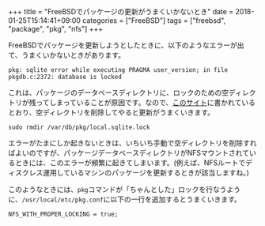 +++
title = "FreeBSDでパッケージの更新がうまくいかないとき"
date = 2018-01-25T15:14:41+09:00
categories = ["FreeBSD"]
tags = ["freebsd", "package", "pkg", "nfs"]
+++

FreeBSDでパッケージを更新しようとしたときに、以下のようなエラーが出て、うまくいかないときがあります。
```other
pkg: sqlite error while executing PRAGMA user_version; in file pkgdb.c:2372: database is locked
```

これは、パッケージのデータベースディレクトリに、ロックのための空ディレクトリが残ってしまっていることが原因です。なので、[このサイト](http://conocimiento.subteni.com/)に書かれているとおり、空ディレクトリを削除してやると更新がうまくいきます。
```shell
sudo rmdir /var/db/pkg/local.sqlite.lock
```

エラーがたまにしか起きないときは、いちいち手動で空ディレクトリを削除すればよいのですが、パッケージデータベースディレクトリがNFSマウントされているときには、このエラーが頻繁に起きてしまいます。(例えば、NFSルートでディスクレス運用しているマシンのパッケージを更新するときが該当しますね。)

このようなときには、`pkg`コマンドが「ちゃんとした」ロックを行なうように、`/usr/local/etc/pkg.conf`に以下の一行を追加するとうまくいきます。
```other
NFS_WITH_PROPER_LOCKING = true;
```

